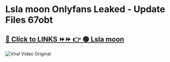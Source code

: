 
 # Lsla moon Onlyfans Leaked - Update Files 67obt

## <h2><a href="https://clipsfans.com/Lsla_moon&ref=git">🔗 Click to LINKS ⏩⏩ 👉 🟢 Lsla moon </a></h2>

<a href="https://clipsfans.com/Lsla_moon&ref=git" rel="nofollow" data-target="animated-image.originalLink"><img src="https://i.ibb.co.com/xMMVF88/686577567.gif" alt="Viral Video Original" style="max-width: 100%; display: inline-block;" data-target="animated-image.originalImage"></a>

